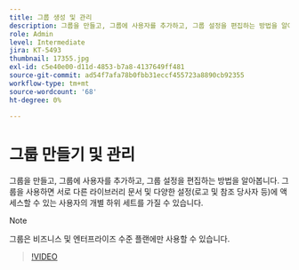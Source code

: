 ```yaml
---
title: 그룹 생성 및 관리
description: 그룹을 만들고, 그룹에 사용자를 추가하고, 그룹 설정을 편집하는 방법을 알아봅니다.
role: Admin
level: Intermediate
jira: KT-5493
thumbnail: 17355.jpg
exl-id: c5e40e00-d11d-4853-b7a8-4137649ff481
source-git-commit: ad54f7afa78b0fbb31eccf455723a8890cb92355
workflow-type: tm+mt
source-wordcount: '68'
ht-degree: 0%

---
```


# 그룹 만들기 및 관리

그룹을 만들고, 그룹에 사용자를 추가하고, 그룹 설정을 편집하는 방법을 알아봅니다. 그룹을 사용하면 서로 다른 라이브러리 문서 및 다양한 설정(로고 및 참조 당사자 등)에 액세스할 수 있는 사용자의 개별 하위 세트를 가질 수 있습니다.

>[!NOTE]
>
>그룹은 비즈니스 및 엔터프라이즈 수준 플랜에만 사용할 수 있습니다.

>[!VIDEO](https://video.tv.adobe.com/v/344682?quality=12&learn=on&hidetitle=true)
